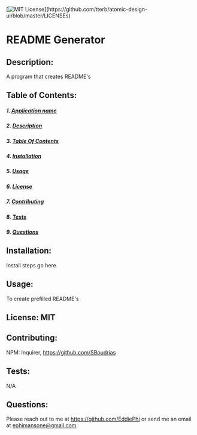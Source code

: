 [![MIT License](https://img.shields.io/apm/l/atomic-design-ui.svg?)](https://github.com/tterb/atomic-design-ui/blob/master/LICENSEs) 

  <a name="title"></a>
  # README Generator

  <a name="description"></a>
  ## Description: 
  A program that creates README's
  
  <a name="toc"></a>
  ## Table of Contents:
  ##### 1. [Application name](#title)
  ##### 2. [Description](#description)
  ##### 3. [Table Of Contents](#toc)
  ##### 4. [Installation](#installation)
  ##### 5. [Usage](#usage)
  ##### 6. [License](#license)
  ##### 7. [Contributing](#contributing)
  ##### 8. [Tests](#tests)
  ##### 9. [Questions](#questions)

  <a name="installation"></a>
  ## Installation: 
  Install steps go here
  
  <a name="usage"></a>
  ## Usage: 
  To create prefilled README's
  
  <a name="license"></a>
  ## License: MIT
  
  <a name="contributing"></a>
  ## Contributing: 
  NPM: Inquirer, https://github.com/SBoudrias
  
  <a name="tests"></a>
  ## Tests: 
  N/A
  
  <a name="questions"></a>
  ## Questions:
  Please reach out to me at https://github.com/EddiePhi or send me an email at ephimansone@gmail.com. 

